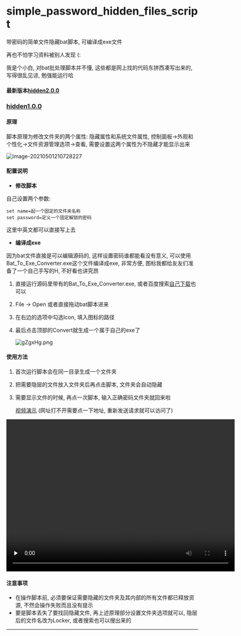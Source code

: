 # simple_password_hidden_files_script
带密码的简单文件隐藏bat脚本, 可编译成exe文件

再也不怕学习资料被别人发现 (:

我是个小白, 对bat批处理脚本并不懂, 这些都是网上找的代码东拼西凑写出来的, 写得很乱见谅, 勉强能运行哈 

#### 最新版本[hidden2.0.0](https://github.com/HanweiWu/simple_password_hidden_files_script)
### [hidden1.0.0](https://github.com/HanweiWu/simple_password_hidden_files_script/releases/tag/hidden1.0.0)

#### 原理

脚本原理为修改文件夹的两个属性: 隐藏属性和系统文件属性, 控制面板->外观和个性化->文件资源管理选项->查看, 需要设置这两个属性为不隐藏才能显示出来

![image-20210501210728227](https://z3.ax1x.com/2021/05/02/gZglnS.png)

#### 配置说明

* **修改脚本**

自己设置两个参数:

```shell
set name=起一个固定的文件夹名称
set password=定义一个固定解锁的密码
```

这里中英文都可以直接写上去

* **编译成exe**

因为bat文件直接是可以编辑源码的, 这样设置密码谁都能看没有意义, 可以使用Bat_To_Exe_Converter.exe这个文件编译成exe, 非常方便, 图标我都给友友们准备了一个自己手写的H, 不好看也讲究昂

1. 直接运行源码里带有的Bat_To_Exe_Converter.exe, 或者百度搜索[自己下载](https://www.battoexe.com/)也可以

2. File -> Open 或者直接拖动bat脚本进来

3. 在右边的选项中勾选Icon, 填入图标的路径

4. 最后点击顶部的Convert就生成一个属于自己的exe了

   ![gZgxHg.png](https://z3.ax1x.com/2021/05/02/gZgxHg.png)



#### 使用方法

1. 首次运行脚本会在同一目录生成一个文件夹

2. 把需要隐层的文件放入文件夹后再点击脚本, 文件夹会自动隐藏

3. 需要显示文件的时候, 再点一次脚本, 输入正确密码文件夹就回来啦

   [视频演示](https://vd4.bdstatic.com/mda-me1fy7f1hhak6g0w/sc/mda-me1fy7f1hhak6g0w.mp4?v_from_s=hba_haokan_4469&auth_key=1619927658-0-0-714e64cb4c28b6e0797a091f937bb859&bcevod_channel=searchbox_feed&pd=1&pt=3&abtest=) (网址打不开需要点一下地址, 重新发送请求就可以访问了)

<video id="video" controls="" preload="none" style="margin: 0 auto; width: 600px;height:400px;">
	<source id="mp4" src="https://vd4.bdstatic.com/mda-me1fy7f1hhak6g0w/sc/mda-me1fy7f1hhak6g0w.mp4?v_from_s=hba_haokan_4469&auth_key=1619927658-0-0-714e64cb4c28b6e0797a091f937bb859&bcevod_channel=searchbox_feed&pd=1&pt=3&abtest=" type="video/mp4">
</video>

#### 注意事项

* 在操作脚本前, 必须要保证需要隐藏的文件夹及其内部的所有文件都已释放资源, 不然会操作失败而且没有提示
* 要是脚本丢失了要找回隐藏文件,  再上述原理部分设置文件夹选项就可以, 隐层后的文件名改为Locker, 或者搜索也可以搜出来的

****

